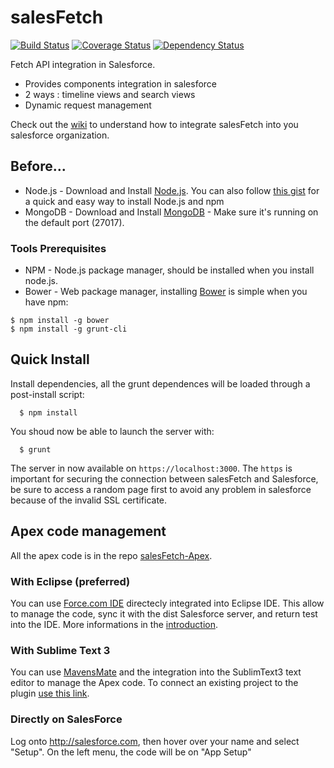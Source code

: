 # salesFetch
[![Build Status](https://travis-ci.org/AnyFetch/salesFetch.svg)](https://travis-ci.org/AnyFetch/salesFetch)
[![Coverage Status](https://coveralls.io/repos/AnyFetch/salesFetch/badge.png)](https://coveralls.io/r/AnyFetch/salesFetch)
[![Dependency Status](https://david-dm.org/AnyFetch/salesFetch.svg?theme=shields.io)](https://david-dm.org/AnyFetch/salesFetch)

Fetch API integration in Salesforce.

* Provides components integration in salesforce
* 2 ways : timeline views and search views
* Dynamic request management

Check out the [wiki](https://github.com/Papiel/salesFetch/wiki/Installation-guide) to understand how to integrate salesFetch into you salesforce organization.


## Before...
* Node.js - Download and Install [Node.js](http://www.nodejs.org/download/). You can also follow [this gist](https://gist.github.com/isaacs/579814) for a quick and easy way to install Node.js and npm
* MongoDB - Download and Install [MongoDB](http://www.mongodb.org/downloads) - Make sure it's running on the default port (27017).

### Tools Prerequisites
* NPM - Node.js package manager, should be installed when you install node.js.
* Bower - Web package manager, installing [Bower](http://bower.io/) is simple when you have npm:

```
$ npm install -g bower
$ npm install -g grunt-cli
```

## Quick Install

Install dependencies, all the grunt dependences will be loaded through a post-install script:
```
  $ npm install
```

You shoud now be able to launch the server with:
```
  $ grunt
```

The server in now available on `https://localhost:3000`. The `https` is important for securing the connection between salesFetch and Salesforce, be sure to access a random page first to avoid any problem in salesforce because of the invalid SSL certificate.

## Apex code management
All the apex code is in the repo [salesFetch-Apex](https://github.com/Papiel/salesFetch-Apex).

### With Eclipse (preferred)
You can use [Force.com IDE](https://wiki.developerforce.com/page/Force.com_IDE) directecly integrated into Eclipse IDE. This allow to manage the code, sync it with the dist Salesforce server, and return test into the IDE. More informations in the [introduction](https://wiki.developerforce.com/page/An_Introduction_to_Force_IDE).

### With Sublime Text 3
You can use [MavensMate](http://mavensmate.com/) and the integration into the SublimText3 text editor to manage the Apex code. To connect an existing project to the plugin [use this link](http://mavensmate.com/Plugins/Sublime_Text/Existing_Projects).

### Directly on SalesForce
Log onto http://salesforce.com, then hover over your name and select "Setup". On the left menu, the code will be on "App Setup"
